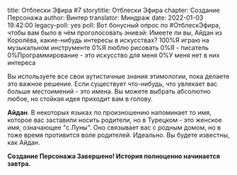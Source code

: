 title: Отблески Эфира #7
storytitle: Отблески Эфира
chapter: Создание Персонажа
author: Винтер
translator: Миндраж
date: 2022-01-03 19:42:00
legacy-poll: yes
poll: Вот бонусный опрос по #ОтблескЭфира, чтобы вам было в чём проголосовать энивэй: Имеете ли вы, Айдан из Королёва, какие-нибудь интересы в искусствах? 
      100%Я играю на музыкальном инструменте
      0%Я люблю рисовать
      0%Я - писатель
      0%Программирование - это искусство для меня
      0%У меня нет в них интереса

Вы используете все свои аутистичные знания этимологии, пока делаете это важное решение. Если существует что-нибудь, что увлекает вас больше местоимений - это имена. Вы можете выбрать абсолютно любое, но стойкая идея приходит вам в голову.

**Айдан**. В некоторых языках по произношению напоминает то имя, которое вас заставили носить родители, но в Турецком - это женское имя, означающее "с Луны". Оно связывает вас с родным домом, но в тоже время противится воле родителей. Идеально. Вы будете известны, как Айдан.

**Создание Персонажа Завершено! История полноценно начинается завтра.**

